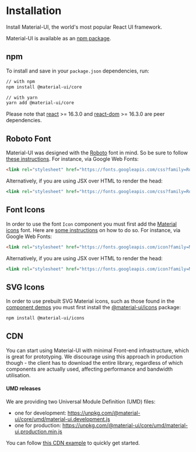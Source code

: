 # Installation

<p class="description">Install Material-UI, the world's most popular React UI framework.</p>

Material-UI is available as an [npm package](https://www.npmjs.com/package/@material-ui/core).

## npm

To install and save in your `package.json` dependencies, run:

```sh
// with npm
npm install @material-ui/core

// with yarn
yarn add @material-ui/core
```

Please note that [react](https://www.npmjs.com/package/react) >= 16.3.0 and [react-dom](https://www.npmjs.com/package/react-dom) >= 16.3.0 are peer dependencies.

## Roboto Font

Material-UI was designed with the [Roboto](https://fonts.google.com/specimen/Roboto)
font in mind. So be sure to follow [these instructions](/style/typography/#general).
For instance, via Google Web Fonts:
```html
<link rel="stylesheet" href="https://fonts.googleapis.com/css?family=Roboto:300,400,500">
```

Alternatively, if you are using JSX over HTML to render the head:
```jsx
<link rel="stylesheet" href="https://fonts.googleapis.com/css?family=Roboto:300,400,500" />
```

## Font Icons

In order to use the font `Icon` component you must first add the [Material icons](https://material.io/tools/icons/) font.
Here are [some instructions](/style/icons/#font-icons)
on how to do so.
For instance, via Google Web Fonts:
```html
<link rel="stylesheet" href="https://fonts.googleapis.com/icon?family=Material+Icons">
```

Alternatively, if you are using JSX over HTML to render the head:
```jsx
<link rel="stylesheet" href="https://fonts.googleapis.com/icon?family=Material+Icons" />
```

## SVG Icons

In order to use prebuilt SVG Material icons, such as those found in the [component demos](/demos/app-bar/)
you must first install the [@material-ui/icons](https://www.npmjs.com/package/@material-ui/icons) package:

```sh
npm install @material-ui/icons
```

## CDN

You can start using Material-UI with minimal Front-end infrastructure,
which is great for prototyping. We discourage using this approach in production though -
the client has to download the entire library, regardless of which components are actually used,
affecting performance and bandwidth utilisation.

#### UMD releases

We are providing two Universal Module Definition (UMD) files:

- one for development: https://unpkg.com/@material-ui/core/umd/material-ui.development.js
- one for production: https://unpkg.com/@material-ui/core/umd/material-ui.production.min.js

You can follow [this CDN example](https://github.com/mui-org/material-ui/tree/master/examples/cdn) to quickly get started.
